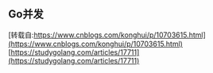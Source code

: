 ## Go并发
[转载自:https://www.cnblogs.com/konghui/p/10703615.html](https://www.cnblogs.com/konghui/p/10703615.html)
[https://studygolang.com/articles/17711](https://studygolang.com/articles/17711)
